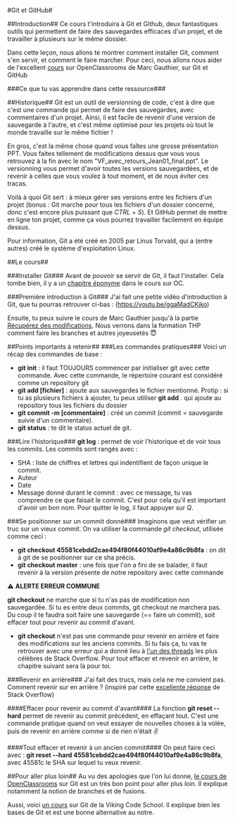 
#Git et GitHub#


##Introduction##
Ce cours t'introduira à Git et Github, deux fantastiques outils qui permettent de faire des sauvegardes efficaces d'un projet, et de travailler à plusieurs sur le même dossier.

Dans cette leçon, nous allons te montrer comment installer Git, comment s'en servir, et comment le faire marcher. Pour ceci, nous allons nous aider de l'excellent [cours](https://openclassrooms.com/fr/courses/2342361-gerez-votre-code-avec-git-et-github) sur OpenClassrooms de Marc Gauthier, sur Git et GitHub

###Ce que tu vas apprendre dans cette ressource###

##Historique##
Git est un outil de versionning de code, c'est à dire que c'est une commande qui permet de faire des sauvegardes, avec commentaires d'un projet. Ainsi, il est facile de revenir d'une version de sauvegarde à l'autre, et c'est même optimisé pour les projets où tout le monde travaille sur le même fichier !

En gros, c'est la même chose quand vous faîtes une grosse présentation PPT. Vous faites tellement de modifications dessus que vous vous retrouvez à la fin avec le nom "VF_avec_retours_Jean01_final.ppt". Le versionning vous permet d'avoir toutes les versions sauvegardées, et de revenir à celles que vous voulez à tout moment, et de nous éviter ces tracas.

Voilà à quoi Git sert : à mieux gérer ses versions entre les fichiers d'un projet (bonus : Git marche pour tous les fichiers d'un dossier concerné, donc c'est encore plus puissant que _CTRL_ + _S_). Et GitHub permet de mettre en ligne ton projet, comme ça vous pourrez travailler facilement en équipe dessus.

Pour information, Git a été créé en 2005 par Linus Torvald, qui a (entre autres) créé le système d'exploitation Linux.

##Le cours##

###Installer Git###
Avant de pouvoir se servir de Git, il faut l'installer. Cela tombe bien, il y a un [chapitre éponyme](https://openclassrooms.com/fr/courses/2342361-gerez-votre-code-avec-git-et-github/2433596-installez-git) dans le cours sur OC.

###Première introduction à Git###
J'ai fait une petite vidéo d'introduction à Git, que tu pourras retrouver ci-bas : (https://youtu.be/ggaMadCKjko)



Ensuite, tu peux suivre le cours de Marc Gauthier jusqu'à la partie [Récupérez des modifications](https://openclassrooms.com/fr/courses/2342361-gerez-votre-code-avec-git-et-github/2433686-recuperez-des-modifications). Nous verrons dans la formation THP comment faire les branches et autres joyeusetés 😇

##Points importants à retenir##
###Les commandes pratiques###
Voici un récap des commandes de base :

* **git init** : il faut TOUJOURS commencer par initialiser git avec cette commande. Avec cette commande, le répertoire courant est considéré comme un repository git
* **git add [fichier]** : ajoute aux sauvegardes le fichier mentionné. Protip : si tu as plusieurs fichiers à ajouter, tu peux utiliser  **git add** . qui ajoute au repository tous les fichiers du dossier
* **git commit -m [commentaire]** : créé un commit (commit = sauvegarde suivie d'un commentaire).
* **git status** : te dit le status actuel de git.


###Lire l'historique###
**git log** : permet de voir l'historique et de voir tous les commits. Les commits sont rangés avec :

* SHA : liste de chiffres et lettres qui indentifient de façon unique le commit.
* Auteur
* Date
* Message donné durant le commit : avec ce message, tu vas comprendre ce que faisait le commit. C'est pour cela qu'il est important d'avoir un bon nom.
Pour quitter le log, il faut appuyer sur _Q_.

###Se positionner sur un commit donné###
Imaginons que veut vérifier un truc sur un vieux commit. On va utiliser la commande  _git checkout_, utilisée comme ceci :

* **git checkout 45581cebdd2cae494f80f44010af9e4a86c9b8fa** : on dit à git de se positionner sur ce sha précis.
* **git checkout master** : une fois que l'on a fini de se balader, il faut revenir à la version présente de notre repository avec cette commande


⚠️ **ALERTE ERREUR COMMUNE**

**git checkout** ne marche que si tu n'as pas de modification non sauvegardée. Si tu es entre deux commits, git checkout ne marchera pas. Du coup il te faudra soit faire une sauvegarde (== faire un commit), soit effacer tout pour revenir au commit d'avant.

* **git checkout** n'est pas une commande pour revenir en arrière et faire des modifications sur les anciens commits. Si tu fais ça, tu vas te retrouver avec une erreur qui a donné lieu à [l'un des threads](https://stackoverflow.com/questions/5772192/how-can-i-reconcile-detached-head-with-master-origin) les plus célèbres de Stack Overflow. Pour tout effacer et revenir en arrière, le chapitre suivant sera là pour toi.

###Revenir en arrière###
J'ai fait des trucs, mais cela ne me convient pas. Comment revenir sur en arrière ? (inspiré par cette [excellente réponse](https://stackoverflow.com/questions/4114095/how-to-revert-a-git-repository-to-a-previous-commit/4114122#4114122) de Stack Overflow)

####Effacer pour revenir au commit d'avant####
La fonction  **git reset --hard** permet de revenir au commit précédent, en effaçant tout. C'est une commande pratique quand on veut essayer de nouvelles choses à la volée, puis de revenir en arrière comme si de rien n'était ✌️

####Tout effacer et revenir à un ancien commit####
On peut faire ceci avec :  **git reset --hard 45581cebdd2cae494f80f44010af9e4a86c9b8fa**, avec 45581c le SHA sur lequel tu veux revenir.

##Pour aller plus loin##
Au vu des apologies que l'on lui donne, [le cours de OpenClassrooms](https://openclassrooms.com/courses/gerer-son-code-avec-git-et-github) sur Git est un très bon point pour aller plus loin. Il explique notamment la notion de branches et de fusions.

Aussi, voici [un cours](https://www.vikingcodeschool.com/web-development-basics/getting-to-know-git) sur Git de la Viking Code School. Il explique bien les bases de Git et est une bonne alternative au notre.